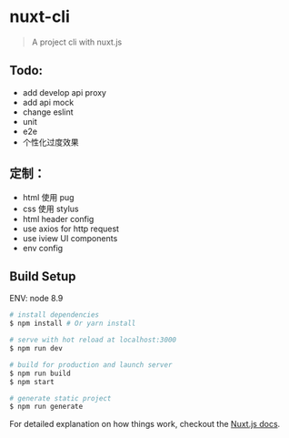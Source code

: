 # nuxt-cli

> A project cli with nuxt.js

## Todo:
- add develop api proxy
- add api mock
- change eslint
- unit
- e2e
- 个性化过度效果

## 定制：
- html 使用 pug
- css 使用 stylus
- html header config
- use axios for http request
- use iview UI components
- env config

## Build Setup

ENV: node 8.9

``` bash
# install dependencies
$ npm install # Or yarn install

# serve with hot reload at localhost:3000
$ npm run dev

# build for production and launch server
$ npm run build
$ npm start

# generate static project
$ npm run generate
```

For detailed explanation on how things work, checkout the [Nuxt.js docs](https://github.com/nuxt/nuxt.js).
